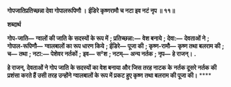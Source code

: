 **गोपजातिप्रतिच्छन्ना देवा गोपालरूपिणौ ।** **ईडिरे कृष्णरामौ च नटा इव नटं नृप ॥ ११॥** 

**शब्दार्थ** 

**गोप-जाति—** **ग्वालों की जाति के सदस्यों के रूप में** **; प्रतिच्छन्ना:—** **वेश बनाये** **; देवा:—** **देवताओं ने** **; गोपाल-रूपिणौ—** **ग्वालबालों का रूप धारण किये** **; ईडिरे—** **पूजा की** **; कृष्ण-रामौ—** **कृष्ण तथा बलराम की** **; च—** **तथा** **; नटा:—** **पेशेवर नर्तकों** **;** **इव—** **स²श** **; नटम्—** **अन्य नर्तक** **; नृप—** **हे राजन्।** **.** 

**हे राजन्, देवताओं ने गोप जाति के सदस्यों का वेश बनाया और जिस तरह नाटक के** **नर्तक दूसरे नर्तक की प्रशंसा करते हैं उसी तरह उन्होंने ग्वालबालों के रूप में प्रकट हुए कृष्ण** **तथा बलराम की पूजा की।** **** 